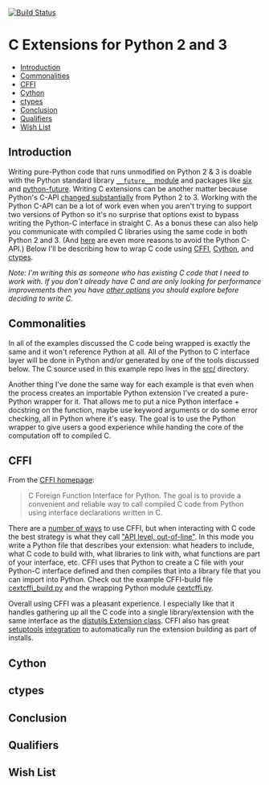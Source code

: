 [![Build Status](https://travis-ci.org/jiffyclub/cext23.svg?branch=master)](https://travis-ci.org/jiffyclub/cext23)

# C Extensions for Python 2 and 3

- [Introduction](#introduction)
- [Commonalities](#commonalities)
- [CFFI](#cffi)
- [Cython](#cython)
- [ctypes](#ctypes)
- [Conclusion](#conclusion)
- [Qualifiers](#qualifiers)
- [Wish List](#wish-list)

## Introduction

Writing pure-Python code that runs unmodified on Python 2 & 3 is doable
with the Python standard library [`__future__` module][future] and
packages like [six][] and [python-future][].
Writing C extensions can be another matter because Python's C-API
[changed substantially][cporting] from Python 2 to 3.
Working with the Python C-API can be a lot of work even when you aren't
trying to support two versions of Python so it's no surprise that options
exist to bypass writing the Python-C interface in straight C.
As a bonus these can also help you communicate with compiled C libraries
using the same code in both Python 2 and 3.
(And [here][snarky] are even more reasons to avoid the Python C-API.)
Below I'll be describing how to wrap C code using
[CFFI][], [Cython][], and [ctypes][].

*Note: I'm writing this as someone who has existing C code that I need to
work with. If you don't already have C and are only looking for performance
improvements then you have [other options][perf-alts] you should explore
before deciding to write C.*

## Commonalities

In all of the examples discussed the C code being wrapped is exactly
the same and it won't reference Python at all.
All of the Python to C interface layer will be done in Python and/or
generated by one of the tools discussed below.
The C source used in this example repo lives in the [src/](./src/) directory.

Another thing I've done the same way for each example is that even when
the process creates an importable Python extension I've created a
pure-Python wrapper for it.
That allows me to put a nice Python interface + docstring on the function,
maybe use keyword arguments or do some error checking, all in Python
where it's easy.
The goal is to use the Python wrapper to give users a good experience
while handing the core of the computation off to compiled C.

## CFFI

From the [CFFI homepage][CFFI]:

> C Foreign Function Interface for Python.
> The goal is to provide a convenient and reliable way to call compiled
> C code from Python using interface declarations written in C.

There are a [number of ways][cffi-overview] to use CFFI,
but when interacting with C code the best strategy is what they call
["API level, out-of-line"][cffi-api-level].
In this mode you write a Python file that describes your extension:
what headers to include, what C code to build with, what libraries to
link with, what functions are part of your interface, etc.
CFFI uses that Python to create a C file with your Python-C interface defined
and then compiles that into a library file that you can import into Python.
Check out the example CFFI-build file
[cextcffi_build.py](./cext23/cffi/cextcffi_build.py)
and the wrapping Python module [cextcffi.py](./cext23/cffi/cextcffi.py).

Overall using CFFI was a pleasant experience.
I especially like that it handles gathering up all the C code into
a single library/extension with the same interface as the
[distutils Extension class][distutils-ext].
CFFI also has great [setuptools][] [integration][cffi-dist]
to automatically run the extension building as part of installs.

## Cython

## ctypes

## Conclusion

## Qualifiers

## Wish List

[future]: https://docs.python.org/3/library/__future__.html
[six]: https://pythonhosted.org/six/
[python-future]: http://python-future.org/overview.html
[cporting]: https://docs.python.org/3/howto/cporting.html
[snarky]: http://www.snarky.ca/try-to-not-use-the-c-api-directly
[CFFI]: http://cffi.readthedocs.org/
[Cython]: http://docs.cython.org/
[ctypes]: https://docs.python.org/3/library/ctypes.html
[perf-alts]: https://packaging.python.org/en/latest/extensions/#alternatives-to-handcoded-accelerator-modules
[cffi-overview]: https://cffi.readthedocs.org/en/latest/overview.html
[cffi-api-level]: https://cffi.readthedocs.org/en/latest/overview.html#real-example-api-level-out-of-line
[distutils-ext]: https://docs.python.org/3/distutils/apiref.html#distutils.core.Extension
[setuptools]: https://pythonhosted.org/setuptools/index.html
[cffi-dist]: https://cffi.readthedocs.org/en/latest/cdef.html
